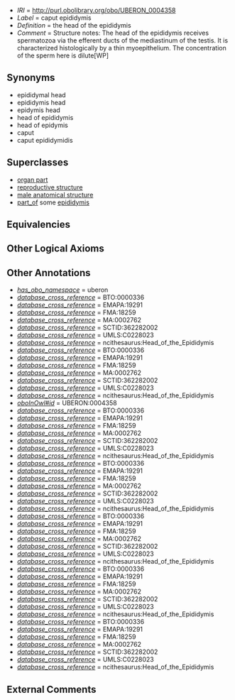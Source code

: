  * *IRI* = http://purl.obolibrary.org/obo/UBERON_0004358
 * *Label* = caput epididymis
 * *Definition* = the head of the epididymis
 * *Comment* = Structure notes: The head of the epididymis receives spermatozoa via the efferent ducts of the mediastinum of the testis. It is characterized histologically by a thin myoepithelium. The concentration of the sperm here is dilute[WP]

## Synonyms

 * epididymal head
 * epididymis head
 * epidymis head
 * head of epididymis
 * head of epidymis 
 * caput
 * caput epididymidis

## Superclasses

 * [organ part](../../UBERON/64/UBERON_0000064.md)
 * [reproductive structure](../../UBERON/56/UBERON_0005156.md)
 * [male anatomical structure](../../UBERON/03/UBERON_0014403.md)
 * [part_of](../../BFO/50/BFO_0000050.md) some [epididymis](../../UBERON/01/UBERON_0001301.md)

## Equivalencies


## Other Logical Axioms


## Other Annotations

 * *[has_obo_namespace](../../ce/oboInOwl#hasOBONamespace.md)* = uberon
 * *[database_cross_reference](../../ef/oboInOwl#hasDbXref.md)* = BTO:0000336
 * *[database_cross_reference](../../ef/oboInOwl#hasDbXref.md)* = EMAPA:19291
 * *[database_cross_reference](../../ef/oboInOwl#hasDbXref.md)* = FMA:18259
 * *[database_cross_reference](../../ef/oboInOwl#hasDbXref.md)* = MA:0002762
 * *[database_cross_reference](../../ef/oboInOwl#hasDbXref.md)* = SCTID:362282002
 * *[database_cross_reference](../../ef/oboInOwl#hasDbXref.md)* = UMLS:C0228023
 * *[database_cross_reference](../../ef/oboInOwl#hasDbXref.md)* = ncithesaurus:Head_of_the_Epididymis
 * *[database_cross_reference](../../ef/oboInOwl#hasDbXref.md)* = BTO:0000336
 * *[database_cross_reference](../../ef/oboInOwl#hasDbXref.md)* = EMAPA:19291
 * *[database_cross_reference](../../ef/oboInOwl#hasDbXref.md)* = FMA:18259
 * *[database_cross_reference](../../ef/oboInOwl#hasDbXref.md)* = MA:0002762
 * *[database_cross_reference](../../ef/oboInOwl#hasDbXref.md)* = SCTID:362282002
 * *[database_cross_reference](../../ef/oboInOwl#hasDbXref.md)* = UMLS:C0228023
 * *[database_cross_reference](../../ef/oboInOwl#hasDbXref.md)* = ncithesaurus:Head_of_the_Epididymis
 * *[oboInOwl#id](../../id/oboInOwl#id.md)* = UBERON:0004358
 * *[database_cross_reference](../../ef/oboInOwl#hasDbXref.md)* = BTO:0000336
 * *[database_cross_reference](../../ef/oboInOwl#hasDbXref.md)* = EMAPA:19291
 * *[database_cross_reference](../../ef/oboInOwl#hasDbXref.md)* = FMA:18259
 * *[database_cross_reference](../../ef/oboInOwl#hasDbXref.md)* = MA:0002762
 * *[database_cross_reference](../../ef/oboInOwl#hasDbXref.md)* = SCTID:362282002
 * *[database_cross_reference](../../ef/oboInOwl#hasDbXref.md)* = UMLS:C0228023
 * *[database_cross_reference](../../ef/oboInOwl#hasDbXref.md)* = ncithesaurus:Head_of_the_Epididymis
 * *[database_cross_reference](../../ef/oboInOwl#hasDbXref.md)* = BTO:0000336
 * *[database_cross_reference](../../ef/oboInOwl#hasDbXref.md)* = EMAPA:19291
 * *[database_cross_reference](../../ef/oboInOwl#hasDbXref.md)* = FMA:18259
 * *[database_cross_reference](../../ef/oboInOwl#hasDbXref.md)* = MA:0002762
 * *[database_cross_reference](../../ef/oboInOwl#hasDbXref.md)* = SCTID:362282002
 * *[database_cross_reference](../../ef/oboInOwl#hasDbXref.md)* = UMLS:C0228023
 * *[database_cross_reference](../../ef/oboInOwl#hasDbXref.md)* = ncithesaurus:Head_of_the_Epididymis
 * *[database_cross_reference](../../ef/oboInOwl#hasDbXref.md)* = BTO:0000336
 * *[database_cross_reference](../../ef/oboInOwl#hasDbXref.md)* = EMAPA:19291
 * *[database_cross_reference](../../ef/oboInOwl#hasDbXref.md)* = FMA:18259
 * *[database_cross_reference](../../ef/oboInOwl#hasDbXref.md)* = MA:0002762
 * *[database_cross_reference](../../ef/oboInOwl#hasDbXref.md)* = SCTID:362282002
 * *[database_cross_reference](../../ef/oboInOwl#hasDbXref.md)* = UMLS:C0228023
 * *[database_cross_reference](../../ef/oboInOwl#hasDbXref.md)* = ncithesaurus:Head_of_the_Epididymis
 * *[database_cross_reference](../../ef/oboInOwl#hasDbXref.md)* = BTO:0000336
 * *[database_cross_reference](../../ef/oboInOwl#hasDbXref.md)* = EMAPA:19291
 * *[database_cross_reference](../../ef/oboInOwl#hasDbXref.md)* = FMA:18259
 * *[database_cross_reference](../../ef/oboInOwl#hasDbXref.md)* = MA:0002762
 * *[database_cross_reference](../../ef/oboInOwl#hasDbXref.md)* = SCTID:362282002
 * *[database_cross_reference](../../ef/oboInOwl#hasDbXref.md)* = UMLS:C0228023
 * *[database_cross_reference](../../ef/oboInOwl#hasDbXref.md)* = ncithesaurus:Head_of_the_Epididymis
 * *[database_cross_reference](../../ef/oboInOwl#hasDbXref.md)* = BTO:0000336
 * *[database_cross_reference](../../ef/oboInOwl#hasDbXref.md)* = EMAPA:19291
 * *[database_cross_reference](../../ef/oboInOwl#hasDbXref.md)* = FMA:18259
 * *[database_cross_reference](../../ef/oboInOwl#hasDbXref.md)* = MA:0002762
 * *[database_cross_reference](../../ef/oboInOwl#hasDbXref.md)* = SCTID:362282002
 * *[database_cross_reference](../../ef/oboInOwl#hasDbXref.md)* = UMLS:C0228023
 * *[database_cross_reference](../../ef/oboInOwl#hasDbXref.md)* = ncithesaurus:Head_of_the_Epididymis

## External Comments

